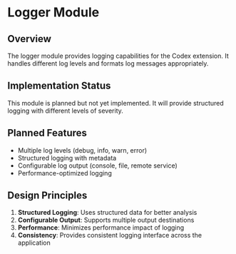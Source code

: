 # Logger Module

## Overview

The logger module provides logging capabilities for the Codex extension. It handles different log levels and formats log messages appropriately.

## Implementation Status

This module is planned but not yet implemented. It will provide structured logging with different levels of severity.

## Planned Features

- Multiple log levels (debug, info, warn, error)
- Structured logging with metadata
- Configurable log output (console, file, remote service)
- Performance-optimized logging

## Design Principles

1. **Structured Logging**: Uses structured data for better analysis
2. **Configurable Output**: Supports multiple output destinations
3. **Performance**: Minimizes performance impact of logging
4. **Consistency**: Provides consistent logging interface across the application